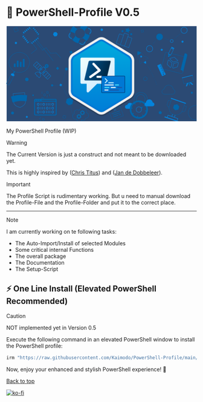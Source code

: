 # 🎨 PowerShell-Profile V0.5

<a name="top"></a>

![](./media/powershell.png)

My PowerShell Profile (WIP)

> [!WARNING]
> The Current Version is just a construct and not meant to be downloaded yet.

This is highly inspired by ([Chris Titus](https://github.com/ChrisTitusTech)) and ([Jan de Dobbeleer](https://github.com/JanDeDobbeleer)).

> [!IMPORTANT]
> The Profile Script is rudimentary working. But u need to manual download the Profile-File and the Profile-Folder and put it to the correct place.

---

> [!NOTE]
> I am currently working on te following tasks:
>
> - The Auto-Import/Install of selected Modules
> - Some critical internal Functions
> - The overall package
> - The Documentation
> - The Setup-Script

## ⚡ One Line Install (Elevated PowerShell Recommended)

> [!CAUTION]
> NOT implemented yet in Version 0.5

Execute the following command in an elevated PowerShell window to install the PowerShell profile:

```bash
irm "https://raw.githubusercontent.com/Kaimodo/PowerShell-Profile/main/setup.ps1" | iex
```

Now, enjoy your enhanced and stylish PowerShell experience! 🚀

[Back to top](#top)

[![ko-fi](https://ko-fi.com/img/githubbutton_sm.svg)](https://ko-fi.com/D1D1TA89P)
